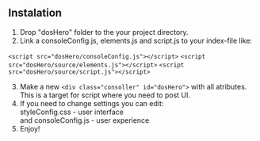 ## Instalation

1. Drop "dosHero" folder to the your project directory.
2. Link a consoleConfig.js, elements.js and script.js to your index-file like:

```<script src="dosHero/consoleConfig.js"></script>```
```<script src="dosHero/source/elements.js"></script>```
```<script src="dosHero/source/script.js"></script>```

3. Make a new ```<div class="consoller" id="dosHero">``` with all atributes. This is a target for script where you need to post UI.  
4. If you need to change settings you can edit:  
    styleConfig.css - user interface  
    and consoleConfig.js - user experience  
5. Enjoy!